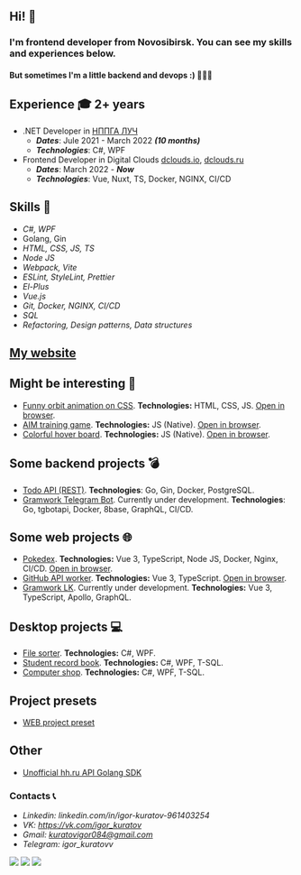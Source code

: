 ## Hi! 👋
### I'm frontend developer from Novosibirsk. You can see my skills and experiences below. 
#### But sometimes I'm a little backend and devops :) 👀👀👀 

## Experience 🎓 2+ years
 - .NET Developer in [НППГА ЛУЧ](https://looch.ru/)
   - ***Dates***: Jule 2021 - March 2022 ***(10 months)***
   - ***Technologies***: C#, WPF
 - Frontend Developer in Digital Clouds [dclouds.io](https://dclouds.io/), [dclouds.ru](https://dclouds.ru/) 
   - ***Dates***: March 2022 - ***Now***
   - ***Technologies***: Vue, Nuxt, TS, Docker, NGINX, CI/CD

## Skills 🧠
 - *C#, WPF*
 - Golang, Gin
 - *HTML, CSS, JS, TS*
 - *Node JS*
 - *Webpack, Vite*
 - *ESLint, StyleLint, Prettier*
 - *El-Plus*
 - *Vue.js*
 - *Git, Docker, NGINX, CI/CD*
 - *SQL*
 - *Refactoring, Design patterns, Data structures*

## [My website](http://kuratovia.ru/)

## Might be interesting 🍒
 - [Funny orbit animation on CSS](https://github.com/KuratovIgor/figuresorbit.github.io). **Technologies:** HTML, CSS, JS. [Open in browser](https://kuratovigor.github.io/figuresorbit.github.io/).
 - [AIM training game](https://github.com/KuratovIgor/aim-training). **Technologies:** JS (Native). [Open in browser](https://kuratovigor.github.io/aim-training/).
 - [Colorful hover board](https://github.com/KuratovIgor/hover-board). **Technologies:** JS (Native). [Open in browser](https://kuratovigor.github.io/hover-board/).

## Some backend projects 💣
 - [Todo API (REST)](https://github.com/KuratovIgor/todo-api). **Technologies**: Go, Gin, Docker, PostgreSQL.
 - [Gramwork Telegram Bot](https://github.com/KuratovIgor/gram-work-bot). Currently under development. **Technologies**: Go, tgbotapi, Docker, 8base, GraphQL, CI/CD.

## Some web projects 🌐
 - [Pokedex](https://github.com/KuratovIgor/pokedex). **Technologies:** Vue 3, TypeScript, Node JS, Docker, Nginx, CI/CD. [Open in browser](http://pokedex.kuratovia.ru/).
 - [GitHub API worker](https://github.com/KuratovIgor/github-users-worker). **Technologies:** Vue 3, TypeScript. [Open in browser](https://kuratovigor.github.io/github-users-worker/).
 - [Gramwork LK](https://github.com/KuratovIgor/gram-work-lk). Currently under development. **Technologies:** Vue 3, TypeScript, Apollo, GraphQL.

## Desktop projects 💻
 - [File sorter](https://github.com/KuratovIgor/FileSorter3000). **Technologies:** C#, WPF.
 - [Student record book](https://github.com/KuratovIgor/Record_book). **Technologies:** C#, WPF, T-SQL.
 - [Computer shop](https://github.com/KuratovIgor/SCN). **Technologies:** C#, WPF, T-SQL.
 
## Project presets
 - [WEB project preset](https://github.com/KuratovIgor/web-project-preset)

## Other
 - [Unofficial hh.ru API Golang SDK](https://github.com/KuratovIgor/head_hunter_sdk)

### Contacts 📞
 - *Linkedin: linkedin.com/in/igor-kuratov-961403254*
 - *VK: https://vk.com/igor_kuratov*
 - *Gmail: kuratovigor084@gmail.com*
 - *Telegram: igor_kuratovv*


![](https://github-profile-summary-cards.vercel.app/api/cards/profile-details?username=KuratovIgor&theme=solarized_dark)
![](https://github-profile-summary-cards.vercel.app/api/cards/repos-per-language?username=KuratovIgor&theme=solarized_dark)
![](https://github-profile-summary-cards.vercel.app/api/cards/stats?username=KuratovIgor&theme=solarized_dark)
